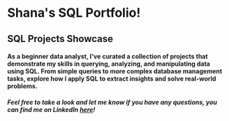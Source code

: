 # Shana's SQL Portfolio!
## SQL Projects Showcase 
#### As a beginner data analyst, I've curated a collection of projects that demonstrate my skills in querying, analyzing, and manipulating data using SQL. From simple queries to more complex database management tasks, explore how I apply SQL to extract insights and solve real-world problems.
##### Feel free to take a look and let me know if you have any questions, you can find me on LinkedIn [here](https://www.linkedin.com/in/shana-lawson-ferdinand-a97a8a130/)!
